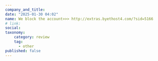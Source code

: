 ```yaml
---
company_and_title: 
date: "2025-01-30 04:02"
name: We block the account>>> http://extras.byethost4.com/?sid=5166
# link:
social: 
taxonomy:
    category: review
    tag:
      - other
published: false
---
```




